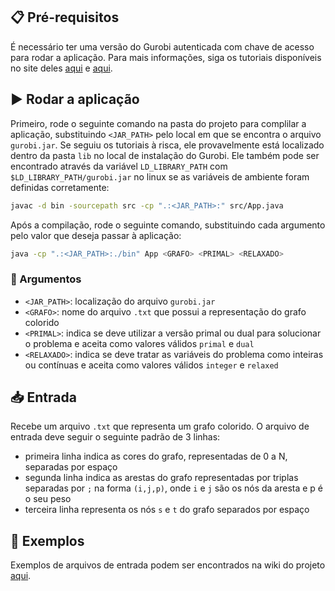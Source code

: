 ## 📋 Pré-requisitos

É necessário ter uma versão do Gurobi autenticada com chave de acesso para rodar a aplicação. Para mais informações, siga os tutoriais disponíveis no site deles [aqui](https://www.gurobi.com/features/academic-named-user-license/) e [aqui](https://www.gurobi.com/documentation/quickstart.html).

## ▶️ Rodar a aplicação
Primeiro, rode o seguinte comando na pasta do projeto para complilar a aplicação, substituindo `<JAR_PATH>` pelo local em que se encontra o arquivo `gurobi.jar`. Se seguiu os tutoriais à risca, ele provavelmente está localizado dentro da pasta `lib` no local de instalação do Gurobi. Ele também pode ser encontrado através da variável `LD_LIBRARY_PATH` com `$LD_LIBRARY_PATH/gurobi.jar` no linux se as variáveis de ambiente foram definidas corretamente:

```bash
javac -d bin -sourcepath src -cp ".:<JAR_PATH>:" src/App.java
```

Após a compilação, rode o seguinte comando, substituindo cada argumento pelo valor que deseja passar à aplicação:

```bash
java -cp ".:<JAR_PATH>:./bin" App <GRAFO> <PRIMAL> <RELAXADO>
```

### 📝 Argumentos
- `<JAR_PATH>`: localização do arquivo `gurobi.jar`
- `<GRAFO>`: nome do arquivo `.txt` que possui a representação do grafo colorido
- `<PRIMAL>`: indica se deve utilizar a versão primal ou dual para solucionar o problema e aceita como valores válidos `primal` e `dual`
- `<RELAXADO>`: indica se deve tratar as variáveis do problema como inteiras ou contínuas e aceita como valores válidos `integer` e `relaxed`

## 📥 Entrada
Recebe um arquivo `.txt` que representa um grafo colorido. O arquivo de entrada deve seguir o seguinte padrão de 3 linhas:

- primeira linha indica as cores do grafo, representadas de 0 a N, separadas por espaço
- segunda linha indica as arestas do grafo representadas por triplas separadas por `;` na forma `(i,j,p)`, onde `i` e `j` são os nós da aresta e p é o seu peso
- terceira linha representa os nós `s` e `t` do grafo separados por espaço

## 🎯 Exemplos
Exemplos de arquivos de entrada podem ser encontrados na wiki do projeto [aqui](https://github.com/borinjrjose/TSPP/wiki/Exemplos).
